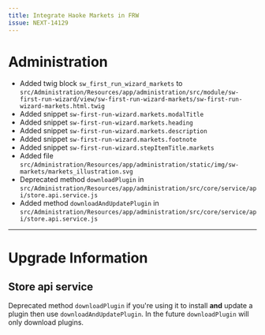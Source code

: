 ```yaml
---
title: Integrate Haoke Markets in FRW
issue: NEXT-14129
---
```

# Administration
* Added twig block `sw_first_run_wizard_markets` to `src/Administration/Resources/app/administration/src/module/sw-first-run-wizard/view/sw-first-run-wizard-markets/sw-first-run-wizard-markets.html.twig`
* Added snippet `sw-first-run-wizard.markets.modalTitle`
* Added snippet `sw-first-run-wizard.markets.heading`
* Added snippet `sw-first-run-wizard.markets.description`
* Added snippet `sw-first-run-wizard.markets.footnote`
* Added snippet `sw-first-run-wizard.stepItemTitle.markets`
* Added file `src/Administration/Resources/app/administration/static/img/sw-markets/markets_illustration.svg`
* Deprecated method `downloadPlugin` in `src/Administration/Resources/app/administration/src/core/service/api/store.api.service.js`
* Added method `downloadAndUpdatePlugin` in `src/Administration/Resources/app/administration/src/core/service/api/store.api.service.js`
___
# Upgrade Information

## Store api service
Deprecated method `downloadPlugin` if you're using it to install **and** update a plugin then use `downloadAndUpdatePlugin`.
In the future `downloadPlugin` will only download plugins.
